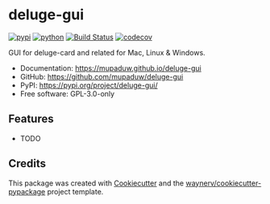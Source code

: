 # deluge-gui


[![pypi](https://img.shields.io/pypi/v/deluge-gui.svg)](https://pypi.org/project/deluge-gui/)
[![python](https://img.shields.io/pypi/pyversions/deluge-gui.svg)](https://pypi.org/project/deluge-gui/)
[![Build Status](https://github.com/mupaduw/deluge-gui/actions/workflows/dev.yml/badge.svg)](https://github.com/mupaduw/deluge-gui/actions/workflows/dev.yml)
[![codecov](https://codecov.io/gh/mupaduw/deluge-gui/branch/main/graphs/badge.svg)](https://codecov.io/github/mupaduw/deluge-gui)



GUI for deluge-card and related for Mac, Linux & Windows.


* Documentation: <https://mupaduw.github.io/deluge-gui>
* GitHub: <https://github.com/mupaduw/deluge-gui>
* PyPI: <https://pypi.org/project/deluge-gui/>
* Free software: GPL-3.0-only


## Features

* TODO

## Credits

This package was created with [Cookiecutter](https://github.com/audreyr/cookiecutter) and the [waynerv/cookiecutter-pypackage](https://github.com/waynerv/cookiecutter-pypackage) project template.
